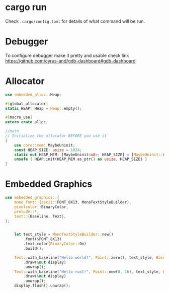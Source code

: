 # cargo run

Check `.cargo/config.toml` for details of what command will be run.

# Debugger

To configure debugger make it pretty and usable check link https://github.com/cyrus-and/gdb-dashboard#gdb-dashboard


# Allocator

```rust
use embedded_alloc::Heap;

#[global_allocator]
static HEAP: Heap = Heap::empty();

#[macro_use]
extern crate alloc;

//main
// Initialize the allocator BEFORE you use it
{
    use core::mem::MaybeUninit;
    const HEAP_SIZE: usize = 1024;
    static mut HEAP_MEM: [MaybeUninit<u8>; HEAP_SIZE] = [MaybeUninit::uninit(); HEAP_SIZE];
    unsafe { HEAP.init(HEAP_MEM.as_ptr() as usize, HEAP_SIZE) }
}

```

# Embedded Graphics

```rust
use embedded_graphics::{
    mono_font::{ascii::FONT_8X13, MonoTextStyleBuilder},
    pixelcolor::BinaryColor,
    prelude::*,
    text::{Baseline, Text},
};


    let text_style = MonoTextStyleBuilder::new()
        .font(&FONT_8X13)
        .text_color(BinaryColor::On)
        .build();

    Text::with_baseline("Hello world!", Point::zero(), text_style, Baseline::Top)
        .draw(&mut display)
        .unwrap();
    Text::with_baseline("Hello rust!", Point::new(0, 16), text_style, Baseline::Top)
        .draw(&mut display)
        .unwrap();
    display.flush().unwrap();

```
